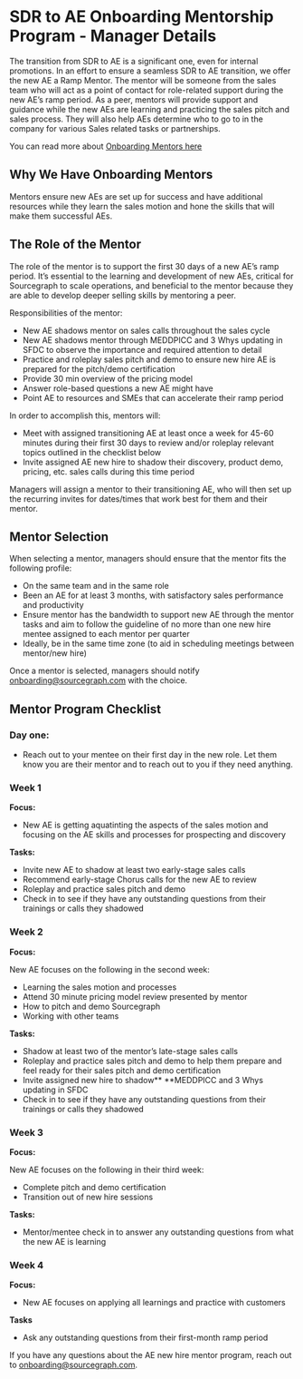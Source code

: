 # **SDR to AE Onboarding Mentorship Program - Manager Details**

The transition from SDR to AE is a significant one, even for internal promotions. In an effort to ensure a seamless SDR to AE transition, we offer the new AE a Ramp Mentor. The mentor will be someone from the sales team who will act as a point of contact for role-related support during the new AE’s ramp period. As a peer, mentors will provide support and guidance while the new AEs are learning and practicing the sales pitch and sales process. They will also help AEs determine who to go to in the company for various Sales related tasks or partnerships.

You can read more about [Onboarding Mentors here](../../../company-info-and-process/onboarding/onboarding-mentor.md)

## Why We Have Onboarding Mentors

Mentors ensure new AEs are set up for success and have additional resources while they learn the sales motion and hone the skills that will make them successful AEs.

## The Role of the Mentor

The role of the mentor is to support the first 30 days of a new AE’s ramp period. It’s essential to the learning and development of new AEs, critical for Sourcegraph to scale operations, and beneficial to the mentor because they are able to develop deeper selling skills by mentoring a peer.

Responsibilities of the mentor:

- New AE shadows mentor on sales calls throughout the sales cycle
- New AE shadows mentor through MEDDPICC and 3 Whys updating in SFDC to observe the importance and required attention to detail
- Practice and roleplay sales pitch and demo to ensure new hire AE is prepared for the pitch/demo certification
- Provide 30 min overview of the pricing model
- Answer role-based questions a new AE might have
- Point AE to resources and SMEs that can accelerate their ramp period

In order to accomplish this, mentors will:

- Meet with assigned transitioning AE at least once a week for 45-60 minutes during their first 30 days to review and/or roleplay relevant topics outlined in the checklist below
- Invite assigned AE new hire to shadow their discovery, product demo, pricing, etc. sales calls during this time period

Managers will assign a mentor to their transitioning AE, who will then set up the recurring invites for dates/times that work best for them and their mentor.

## Mentor Selection

When selecting a mentor, managers should ensure that the mentor fits the following profile:

- On the same team and in the same role
- Been an AE for at least 3 months, with satisfactory sales performance and productivity
- Ensure mentor has the bandwidth to support new AE through the mentor tasks and aim to follow the guideline of no more than one new hire mentee assigned to each mentor per quarter
- Ideally, be in the same time zone (to aid in scheduling meetings between mentor/new hire)

Once a mentor is selected, managers should notify [onboarding@sourcegraph.com](mailto:onboarding@sourcegraph.com) with the choice.

## Mentor Program Checklist

### Day one:

- Reach out to your mentee on their first day in the new role. Let them know you are their mentor and to reach out to you if they need anything.

### Week 1

**Focus:**

- New AE is getting aquatinting the aspects of the sales motion and focusing on the AE skills and processes for prospecting and discovery

**Tasks:**

- Invite new AE to shadow at least two early-stage sales calls
- Recommend early-stage Chorus calls for the new AE to review
- Roleplay and practice sales pitch and demo
- Check in to see if they have any outstanding questions from their trainings or calls they shadowed

### Week 2

**Focus:**

New AE focuses on the following in the second week:

- Learning the sales motion and processes
- Attend 30 minute pricing model review presented by mentor
- How to pitch and demo Sourcegraph
- Working with other teams

**Tasks:**

- Shadow at least two of the mentor’s late-stage sales calls
- Roleplay and practice sales pitch and demo to help them prepare and feel ready for their sales pitch and demo certification
- Invite assigned new hire to shadow\*\* \*\*MEDDPICC and 3 Whys updating in SFDC
- Check in to see if they have any outstanding questions from their trainings or calls they shadowed

### Week 3

**Focus:**

New AE focuses on the following in their third week:

- Complete pitch and demo certification
- Transition out of new hire sessions

**Tasks:**

- Mentor/mentee check in to answer any outstanding questions from what the new AE is learning

### Week 4

**Focus:**

- New AE focuses on applying all learnings and practice with customers

**Tasks**

- Ask any outstanding questions from their first-month ramp period

If you have any questions about the AE new hire mentor program, reach out to [onboarding@sourcegraph.com](mailto:onboarding@sourcegraph.com).